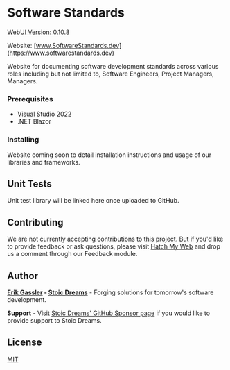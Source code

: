 # Software Standards

[WebUI Version: 0.10.8](https://github.com/StoicDreams/WebUI)

Website: [www.SoftwareStandards.dev](https://www.softwarestandards.dev)

Website for documenting software development standards across various roles including but not limited to, Software Engineers, Project Managers, Managers.

### Prerequisites

* Visual Studio 2022
* .NET Blazor

### Installing

Website coming soon to detail installation instructions and usage of our libraries and frameworks.

## Unit Tests

Unit test library will be linked here once uploaded to GitHub.

## Contributing

We are not currently accepting contributions to this project. But if you'd like to provide feedback or ask questions, please visit [Hatch My Web](https://www.stoicdreams.com/home) and drop us a comment through our Feedback module.

## Author

**[Erik Gassler](https://www.erikgassler.com) - [Stoic Dreams](https://www.stoicdreams.com)** - Forging solutions for tomorrow's software development.

**Support** - Visit [Stoic Dreams' GitHub Sponsor page](https://github.com/sponsors/StoicDreams) if you would like to provide support to Stoic Dreams.

## License

[MIT](LICENSE)
